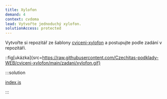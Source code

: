 ```yaml
---
title: Xylofon
demand: 4
context: cvdoma
lead: Vytvořte jednoduchý xylofon.
solutionAccess: protected
---
```


Vytvořte si repozitář ze šablony [cviceni-xylofon](https://github.com/Czechitas-podklady-WEB/cviceni-xylofon) a postupujte podle zadání v repozitáři.

::fig[ukázka]{src=https://raw.githubusercontent.com/Czechitas-podklady-WEB/cviceni-xylofon/main/zadani/xylofon.gif}

:::solution

[index.js](https://github.com/Czechitas-podklady-WEB/cviceni-xylofon/blob/reseni/index.js)

:::
